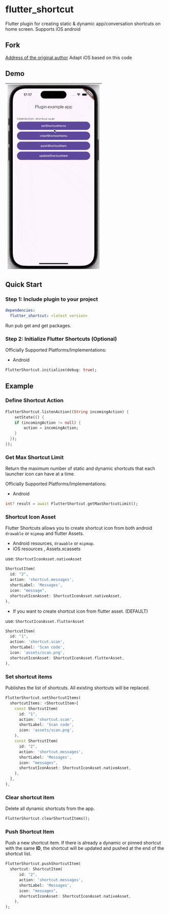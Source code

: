 # flutter_shortcut

Flutter plugin for creating static & dynamic app/conversation shortcuts on home screen. Supports iOS android


## Fork

[Address of the original author](https://pub.dev/packages/flutter_shortcuts)
Adapt iOS based on this code



## Demo

|<img height=576 src="/screen_1.gif"/>|
|---|

## Quick Start

### Step 1: Include plugin to your project

```yml
dependencies:
  flutter_shortcut: <latest version>
```

Run pub get and get packages.

### Step 2: Initialize Flutter Shortcuts (Optional)

Officially Supported Platforms/Implementations:

- Android

```dart
FlutterShortcut.initialize(debug: true);
```

## Example

### Define Shortcut Action

```dart
FlutterShortcut.listenAction((String incomingAction) {
    setState(() {
    if (incomingAction != null) {
        action = incomingAction;
    }
  });
});
```

### Get Max Shortcut Limit

Return the maximum number of static and dynamic shortcuts that each launcher icon can have at a time.

Officially Supported Platforms/Implementations:

- Android

```dart
int? result = await FlutterShortcut.getMaxShortcutLimit();
```

### Shortcut Icon Asset

Flutter Shortcuts allows you to create shortcut icon from both android `drawable` or `mipmap` and flutter Assets.

- Android resources, `drawable` or `mipmap`.
- iOS resources , Assets.xcassets

use: `ShortcutIconAsset.nativeAsset`

```dart
ShortcutItem(
  id: "2",
  action: 'shortcut.messages',
  shortLabel: 'Messages',
  icon: "message",
  shortcutIconAsset: ShortcutIconAsset.nativeAsset,
),
```

* If you want to create shortcut icon from flutter asset. (DEFAULT)

use: `ShortcutIconAsset.flutterAsset`

```dart
ShortcutItem(
  id: "1",
  action: 'shortcut.scan',
  shortLabel: 'Scan code',
  icon: 'assets/scan.png',
  shortcutIconAsset: ShortcutIconAsset.flutterAsset,
),
```

### Set shortcut items

Publishes the list of shortcuts. All existing shortcuts will be replaced.

```dart
FlutterShortcut.setShortcutItems(
  shortcutItems: <ShortcutItem>[
    const ShortcutItem(
      id: "1",
      action: 'shortcut.scan',
      shortLabel: 'Scan code',
      icon: 'assets/scan.png',
    ),
    const ShortcutItem(
      id: "2",
      action: 'shortcut.messages',
      shortLabel: 'Messages',
      icon: "messages",
      shortcutIconAsset: ShortcutIconAsset.nativeAsset,
    ),
  ],
),
```

### Clear shortcut item

Delete all dynamic shortcuts from the app.

```dart
FlutterShortcut.clearShortcutItems();
```

### Push Shortcut Item

Push a new shortcut item. If there is already a dynamic or pinned shortcut with the same **ID**, the shortcut will be updated and pushed at the end of the shortcut list.

```dart
FlutterShortcut.pushShortcutItem(
  shortcut: ShortcutItem(
      id: "2",
      action: 'shortcut.messages',
      shortLabel: 'Messages',
      icon: "messages",
      shortcutIconAsset: ShortcutIconAsset.nativeAsset,
    ),
);
```
